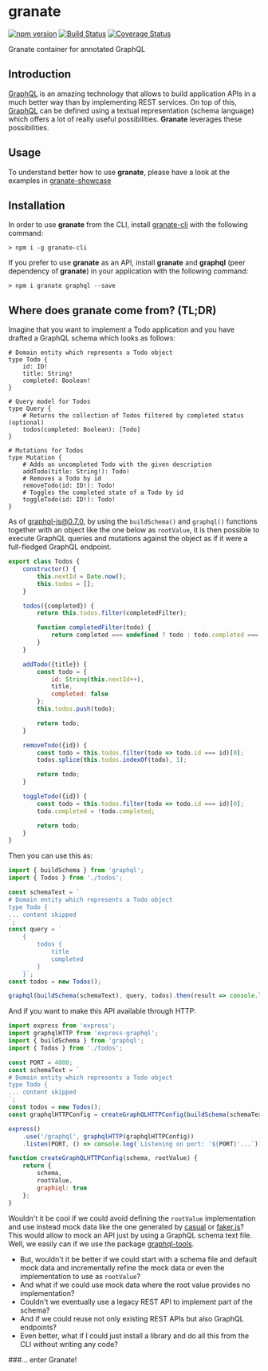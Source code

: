# granate

[![npm version](https://badge.fury.io/js/granate.svg)](https://badge.fury.io/js/granate)
[![Build Status](https://travis-ci.org/almilo/granate.svg?branch=master)](https://travis-ci.org/almilo/granate)
[![Coverage Status](https://coveralls.io/repos/github/almilo/granate/badge.svg)](https://coveralls.io/github/almilo/granate)

Granate container for annotated GraphQL

## Introduction
[GraphQL](http://graphql.org/) is an amazing technology that allows to build application APIs in a much better way than
by implementing REST services. On top of this, [GraphQL](http://graphql.org/) can be defined using a textual
representation (schema language) which offers a lot of really useful possibilities. **Granate** leverages these
possibilities.

## Usage
To understand better how to use **granate**, please have a look at the examples in
[granate-showcase](https://github.com/almilo/granate-showcase) 

## Installation
In order to use **granate** from the CLI, install [granate-cli](https://github.com/almilo/granate-cli) with the
following command:
 
```
> npm i -g granate-cli
```

If you prefer to use **granate** as an API, install **granate** and **graphql** (peer dependency of **granate**) in your
application with the following command:
                                 
```
> npm i granate graphql --save
```

## Where does **granate** come from? (TL;DR)
Imagine that you want to implement a Todo application and you have drafted a GraphQL schema which looks as follows:

```
# Domain entity which represents a Todo object
type Todo {
    id: ID!
    title: String!
    completed: Boolean!
}

# Query model for Todos
type Query {
    # Returns the collection of Todos filtered by completed status (optional)
    todos(completed: Boolean): [Todo]
}

# Mutations for Todos
type Mutation {
    # Adds an uncompleted Todo with the given description
    addTodo(title: String!): Todo!
    # Removes a Todo by id
    removeTodo(id: ID!): Todo!
    # Toggles the completed state of a Todo by id
    toggleTodo(id: ID!): Todo!
}
```

As of [graphql-js@0.7.0](https://medium.com/apollo-stack/all-you-need-to-know-about-graphql-js-0-7-921e75dd7fd1), by
using the ```buildSchema()``` and ```graphql()``` functions together with an object like the one below as
```rootValue```, it is then possible to execute GraphQL queries and mutations against the object as if it were a
full-fledged GraphQL endpoint.
 
```js
export class Todos {
    constructor() {
        this.nextId = Date.now();
        this.todos = [];
    }

    todos({completed}) {
        return this.todos.filter(completedFilter);

        function completedFilter(todo) {
            return completed === undefined ? todo : todo.completed === completed;
        }
    }

    addTodo({title}) {
        const todo = {
            id: String(this.nextId++),
            title,
            completed: false
        };
        this.todos.push(todo);

        return todo;
    }

    removeTodo({id}) {
        const todo = this.todos.filter(todo => todo.id === id)[0];
        todos.splice(this.todos.indexOf(todo), 1);

        return todo;
    }

    toggleTodo({id}) {
        const todo = this.todos.filter(todo => todo.id === id)[0];
        todo.completed = !todo.completed;

        return todo;
    }
}
```
 
Then you can use this as:
 
```js
import { buildSchema } from 'graphql';
import { Todos } from './todos';

const schemaText = `
# Domain entity which represents a Todo object
type Todo {
... content skipped
`;
const query = `
    { 
        todos {
            title
            completed
        }
    }`;
const todos = new Todos();

graphql(buildSchema(schemaText), query, todos).then(result => console.log(result)); // prints the query result

```

And if you want to make this API available through HTTP:

```js
import express from 'express';
import graphqlHTTP from 'express-graphql';
import { buildSchema } from 'graphql';
import { Todos } from './todos';

const PORT = 4000;
const schemaText = `
# Domain entity which represents a Todo object
type Todo {
... content skipped
`;
const todos = new Todos();
const graphqlHTTPConfig = createGraphQLHTTPConfig(buildSchema(schemaText), todos);

express()
    .use('/graphql', graphqlHTTP(graphqlHTTPConfig))
    .listen(PORT, () => console.log(`Listening on port: '${PORT}'...`));

function createGraphQLHTTPConfig(schema, rootValue) {
    return {
        schema,
        rootValue,
        graphiql: true
    };
}
```

Wouldn't it be cool if we could avoid defining the ```rootValue``` implementation and use instead mock data like the one
generated by [casual](https://github.com/boo1ean/casual) or [faker.js](https://github.com/Marak/faker.js)?
This would allow to mock an API just by using a GraphQL schema text file.
Well, we easily can if we use the package
[graphql-tools](https://medium.com/apollo-stack/mocking-your-server-with-just-one-line-of-code-692feda6e9cd).

* But, wouldn't it be better if we could start with a schema file and default mock data and incrementally
refine the mock data or even the implementation to use as ```rootValue```?
* And what if we could use mock data where the root value provides no implementation?
* Couldn't we eventually use a legacy REST API to implement part of the schema?
* And if we could reuse not only existing REST APIs but also GraphQL endpoints?
* Even better, what if I could just install a library and do all this from the CLI without writing any code?

###... enter Granate!
